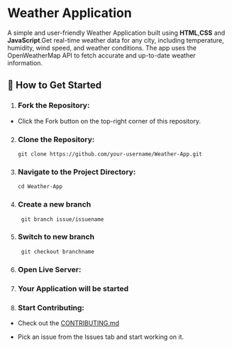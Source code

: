 # Weather Application
  A simple and user-friendly Weather Application built using **HTML**,**CSS** and **JavaScript**.Get real-time weather data for any city, including temperature, humidity, wind speed, and weather conditions. The app uses the OpenWeatherMap API to fetch accurate and up-to-date weather information.


## 🚀 How to Get Started

1. ### Fork the Repository:

  - Click the Fork button on the top-right corner of this repository.

2. ###  Clone the Repository:

      `git clone https://github.com/your-username/Weather-App.git`
   

4. ### Navigate to the Project Directory:

       cd Weather-App

5. ### Create a new branch

        git branch issue/issuename

6. ### Switch to new branch
        git checkout branchname

7. ### Open Live Server:

   

8. ### Your Application will be started


9. ### Start Contributing:

 - Check out the [CONTRIBUTING.md](https://github.com/programming-club-knit/Weather-App/blob/main/CONTRIBUTING.md)

 - Pick an issue from the Issues tab and start working on it.
